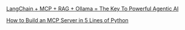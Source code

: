 [LangChain + MCP + RAG + Ollama = The Key To Powerful Agentic AI](https://gaodalie.substack.com/p/langchain-mcp-rag-ollama-the-key)

[How to Build an MCP Server in 5 Lines of Python](https://huggingface.co/blog/gradio-mcp)
